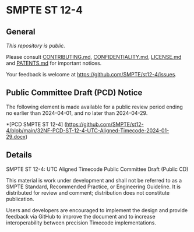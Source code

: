 # SMPTE ST 12-4

## General

_This repository is *public*._

Please consult [CONTRIBUTING.md](./CONTRIBUTING.md), [CONFIDENTIALITY.md](./CONFIDENTIALITY.md), [LICENSE.md](./LICENSE.md) and
[PATENTS.md](./PATENTS.md) for important notices.

Your feedback is welcome at https://github.com/SMPTE/st12-4/issues.

## Public Committee Draft (PCD) Notice

The following element is made available for a public review period ending no earlier than 2024-04-01, and no later than 2024-04-29.

*[PCD SMPTE ST 12-4] (https://github.com/SMPTE/st12-4/blob/main/32NF-PCD-ST-12-4-UTC-Aligned-Timecode-2024-01-29.docx)

## Details

SMPTE ST 12-4: UTC Aligned Timecode Public Committee Draft (Public CD)

This material is work under development and shall not be referred to as a SMPTE Standard, Recommended Practice, or Engineering Guideline. It is distributed for review and comment; distribution does not constitute publication.

Users and developers are encouraged to implement the design and provide feedback via GitHub to improve the document and to increase interoperability between precision Timecode implementations.
